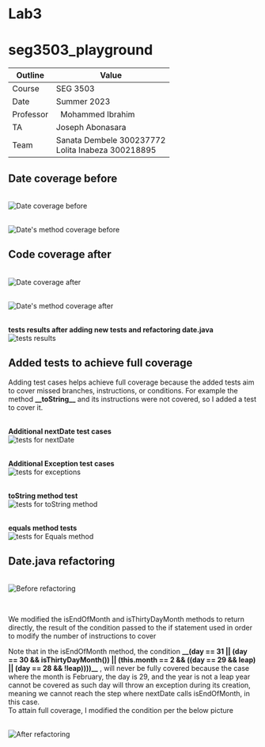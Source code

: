 # Lab3
# seg3503_playground
| Outline | Value |
| --- | --- |
| Course | SEG 3503 |
| Date | Summer 2023 |
| Professor |  Mohammed Ibrahim  |
| TA | Joseph Abonasara  |
| Team | Sanata Dembele 300237772 <br> Lolita Inabeza 300218895|


## Date coverage before

<br> ![Date coverage before](Photos/date_before_coverage.png)

<br> ![Date's method coverage before](Photos/Datemethods_coverage_before.png)


## Code coverage after

<br> ![Date coverage after](Photos/Date_coverage_after.png)

<br> ![Date's method coverage after](Photos/dateMethods_%20coverage_after.png)

<br> __tests results after adding new tests and refactoring date.java__
<br> ![tests results](Photos/jacoco_run_3.png)

## Added tests to achieve full coverage

<p> Adding test cases helps achieve full coverage because the added tests aim to cover missed branches,
instructions, or conditions. For example the method <strong>__toString__</strong> and its instructions were not covered, so I added 
a test to cover it.</p>

<br> __Additional nextDate test cases__
<br> ![tests for nextDate](Photos/nextDate%20test.png)

<br> __Additional Exception test cases__
<br> ![tests for exceptions](Photos/Exception_test.png)

<br> __toString method test__
<br> ![tests for toString method](Photos/toString_test.png) 

<br> __equals method tests__
<br> ![tests for Equals method](Photos/Equals_test.png) 


## Date.java refactoring 

<br> ![Before refactoring](Photos/date_before_refactoring.png) 

<br> <p>We modified the isEndOfMonth and isThirtyDayMonth methods to return directly, the result of the condition passed to the if statement used in order to modify the number of instructions to cover </p>

<p>Note that in the isEndOfMonth method, the condition <strong>__(day == 31 || (day == 30 && isThirtyDayMonth()) || (this.month == 2 && ((day == 29 && leap) || (day == 28 && !leap))))__</strong> , will never be fully covered
because the case where the month is February, the day is 29, and the year is not a leap year cannot be covered as such day will throw an exception during its creation, meaning we cannot reach the step where nextDate calls isEndOfMonth, in this case. <br> To attain full coverage, I modified the condition per the below picture </p>

<br>![After refactoring](Photos/Date_after_refactoring.png)
